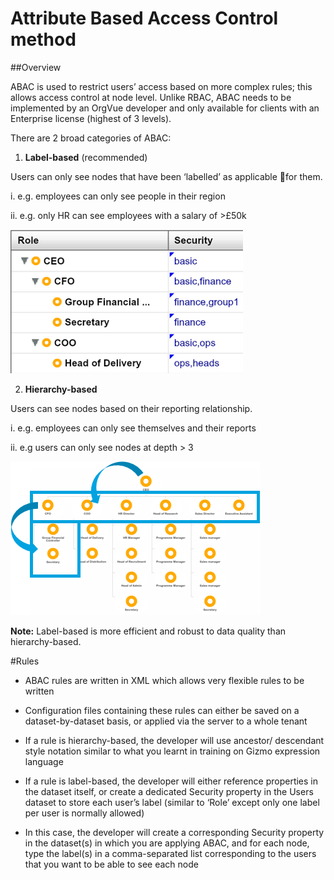 # Attribute Based Access Control method

##Overview

ABAC is used to restrict users’ access based on more complex rules; this allows access control at node level. Unlike RBAC, ABAC needs to be implemented by an OrgVue developer and only available for clients with an Enterprise license (highest of 3 levels).

There are 2 broad categories of ABAC:

1. **Label-based** (recommended)

  Users can only see nodes that have been ‘labelled’ as applicable for them.

  i. e.g. employees can only see people in their region
  
  ii. e.g. only HR can see employees with a salary of >£50k

  ![](A1-011.ABAClabel.png)

2. **Hierarchy-based**

  Users can see nodes based on their reporting relationship.

  i. e.g. employees can only see themselves and their reports

  ii. e.g users can only see nodes at depth > 3

![](A1-012.ABAChierarchy.png)

**Note:** Label-based is more efficient and robust to data quality than hierarchy-based.


#Rules

* ABAC rules are written in XML which allows very flexible rules to be written

* Configuration files containing these rules can either be saved on a dataset-by-dataset basis, or applied via the server to a whole tenant
* If a rule is hierarchy-based, the developer will use ancestor/ descendant style notation similar to what you learnt in training on Gizmo expression language
* If a rule is label-based, the developer will either reference properties in the dataset itself, or create a dedicated Security property in the Users dataset to store each user’s label (similar to ‘Role’ except only one label per user is normally allowed)
* In this case, the developer will create a corresponding Security property in the dataset(s) in which you are applying ABAC, and for each node, type the label(s) in a comma-separated list corresponding to the users that you want to be able to see each node

